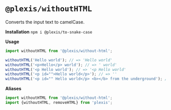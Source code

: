 # `@plexis/withoutHTML`

Converts the input text to camelCase.

**Installation**
`npm i @plexis/to-snake-case`

**Usage**

```javascript
import withoutHTML from '@plexis/without-html';

withoutHTML('Hello world'); // => 'Hello world'
withoutHTML('<p>Hello</p> world'); // => ' world'
withoutHTML('<p Hello world'); // => '<p Hello world'
withoutHTML('<p id="">Hello world</p>'); // => ''
withoutHTML('<p id="" Hello world</p> <b></b> from the underground'); // => ' from the underground'
```

**Aliases**

```javascript
import withoutHTML from '@plexis/without-html';
import {withoutHTML, removeHTML} from 'plexis';
```
